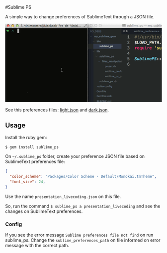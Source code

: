 #Sublime PS

A simple way to change preferences of SublimeText through a JSON file.

![usage](usage.gif)

See this preferences files: [light.json](https://github.com/viniciusalmeida/dotfiles/blob/master/sublime_ps/light.json) and [dark.json](https://github.com/viniciusalmeida/dotfiles/blob/master/sublime_ps/dark.json).

## Usage

Install the ruby gem:

```bash
$ gem install sublime_ps
```

On `~/.sublime_ps` folder, create your preference JSON file based on SublimeText preferences file:

```json
{
  "color_scheme": "Packages/Color Scheme - Default/Monokai.tmTheme",
  "font_size": 24,
}
```

Use the name `presentation_livecoding.json` on this file.

So, run the command `$ sublime_ps a presentation_livecoding` and see the changes on SublimeText preferences.

### Config

If you see the error message `Sublime preferences file not find` on run sublime_ps. Change the `sublime_preferences_path` on file informed on error message with the correct path.
